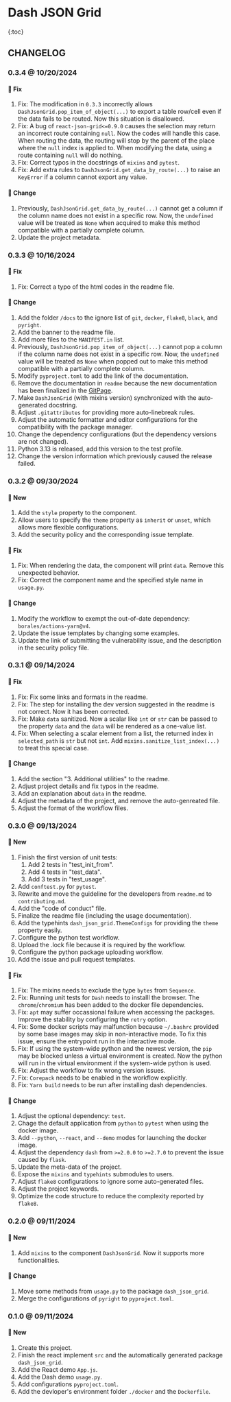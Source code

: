 # Dash JSON Grid

{:toc}

## CHANGELOG

### 0.3.4 @ 10/20/2024

#### :wrench: Fix

1. Fix: The modification in `0.3.3` incorrectly allows `DashJsonGrid.pop_item_of_object(...)` to export a table row/cell even if the data fails to be routed. Now this situation is disallowed.
2. Fix: A bug of `react-json-grid<=0.9.0` causes the selection may return an incorrect route containing `null`. Now the codes will handle this case. When routing the data, the routing will stop by the parent of the place where the `null` index is applied to. When modifying the data, using a route containing `null` will do nothing.
3. Fix: Correct typos in the docstrings of `mixins` and `pytest`.
4. Fix: Add extra rules to `DashJsonGrid.get_data_by_route(...)` to raise an `KeyError` if a column cannot export any value.

#### :floppy_disk: Change

1. Previously, `DashJsonGrid.get_data_by_route(...)` cannot get a column if the column name does not exist in a specific row. Now, the `undefined` value will be treated as `None` when acquired to make this method compatible with a partially complete column.
2. Update the project metadata.

### 0.3.3 @ 10/16/2024

#### :wrench: Fix

1. Fix: Correct a typo of the html codes in the readme file.

#### :floppy_disk: Change

1. Add the folder `/docs` to the ignore list of `git`, `docker`, `flake8`, `black`, and `pyright`.
2. Add the banner to the readme file.
3. Add more files to the `MANIFEST.in` list.
4. Previously, `DashJsonGrid.pop_item_of_object(...)` cannot pop a column if the column name does not exist in a specific row. Now, the `undefined` value will be treated as `None` when popped out to make this method compatible with a partially complete column.
5. Modify `pyproject.toml` to add the link of the documentation.
6. Remove the documentation in `readme` because the new documentation has been finalized in the [GitPage](https://cainmagi.github.io/dash-json-grid/).
7. Make `DashJsonGrid` (with mixins version) synchronized with the auto-generated docstring.
8. Adjust `.gitattributes` for providing more auto-linebreak rules.
9. Adjust the automatic formatter and editor configurations for the compatibility with the package manager.
10. Change the dependency configurations (but the dependency versions are not changed).
11. Python 3.13 is released, add this version to the test profile.
12. Change the version information which previously caused the release failed.

### 0.3.2 @ 09/30/2024

#### :mega: New

1. Add the `style` property to the component.
2. Allow users to specify the `theme` property as `inherit` or `unset`, which allows more flexible configurations.
3. Add the security policy and the corresponding issue template.

#### :wrench: Fix

1. Fix: When rendering the data, the component will print `data`. Remove this unexpected behavior.
2. Fix: Correct the component name and the specified style name in `usage.py`.

#### :floppy_disk: Change

1. Modify the workflow to exempt the out-of-date dependency: `borales/actions-yarn@v4`.
2. Update the issue templates by changing some examples.
3. Update the link of submitting the vulnerability issue, and the description in the security policy file.

### 0.3.1 @ 09/14/2024

#### :wrench: Fix

1. Fix: Fix some links and formats in the readme.
2. Fix: The step for installing the dev version suggested in the readme is not correct. Now it has been corrected.
3. Fix: Make `data` sanitized. Now a scalar like `int` or `str` can be passed to the property `data` and the `data` will be rendered as a one-value list.
4. Fix: When selecting a scalar element from a list, the returned index in `selected_path` is `str` but not `int`. Add `mixins.sanitize_list_index(...)` to treat this special case.

#### :floppy_disk: Change

1. Add the section "3. Additional utilities" to the readme.
2. Adjust project details and fix typos in the readme.
3. Add an explanation about `data` in the readme.
4. Adjust the metadata of the project, and remove the auto-genreated file.
5. Adjust the format of the workflow files.

### 0.3.0 @ 09/13/2024

#### :mega: New

1. Finish the first version of unit tests:
   1. Add 2 tests in "test_init_from".
   2. Add 4 tests in "test_data".
   3. Add 3 tests in "test_usage".
2. Add `conftest.py` for `pytest`.
3. Rewrite and move the guideline for the developers from `readme.md` to `contributing.md`.
4. Add the "code of conduct" file.
5. Finalize the readme file (including the usage documentation).
6. Add the typehints `dash_json_grid.ThemeConfigs` for providing the `theme` property easily.
7. Configure the python test workflow.
8. Upload the .lock file because it is required by the workflow.
9. Configure the python package uploading workflow.
10. Add the issue and pull request templates.

#### :wrench: Fix

1. Fix: The mixins needs to exclude the type `bytes` from `Sequence`.
2. Fix: Running unit tests for `Dash` needs to installl the browser. The `chrome`/`chromium` has been added to the docker file dependencies.
3. Fix: `apt` may suffer occassional failure when accessing the packages. Improve the stability by configuring the `retry` option.
4. Fix: Some docker scripts may malfunction because `~/.bashrc` provided by some base images may skip in non-interactive mode. To fix this issue, ensure the entrypoint run in the interactive mode.
5. Fix: If using the system-wide python and the newest version, the `pip` may be blocked unless a virtual environment is created. Now the python will run in the virtual environment if the system-wide python is used.
6. Fix: Adjust the workflow to fix wrong version issues.
7. Fix: `Corepack` needs to be enabled in the workflow explicitly.
8. Fix: `Yarn build` needs to be run after installing dash dependencies.

#### :floppy_disk: Change

1. Adjust the optional dependency: `test`.
2. Chage the default application from `python` to `pytest` when using the docker image.
3. Add `--python`, `--react`, and `--demo` modes for launching the docker image.
4. Adjust the dependency `dash` from `>=2.0.0` to `>=2.7.0` to prevent the issue caused by `flask`.
5. Update the meta-data of the project.
6. Expose the `mixins` and `typehints` submodules to users. 
7. Adjust `flake8` configurations to ignore some auto-generated files.
8. Adjust the project keywords.
9. Optimize the code structure to reduce the complexity reported by `flake8`.

### 0.2.0 @ 09/11/2024

#### :mega: New

1. Add `mixins` to the component `DashJsonGrid`. Now it supports more functionalities.

#### :floppy_disk: Change

1. Move some methods from `usage.py` to the package `dash_json_grid`.
2. Merge the configurations of `pyright` to `pyproject.toml`.

### 0.1.0 @ 09/11/2024

#### :mega: New

1. Create this project.
2. Finish the react implement `src` and the automatically generated package `dash_json_grid`.
3. Add the React demo `App.js`.
4. Add the Dash demo `usage.py`.
5. Add configurations `pyproject.toml`.
6. Add the devloper's environment folder `./docker` and the `Dockerfile`.
